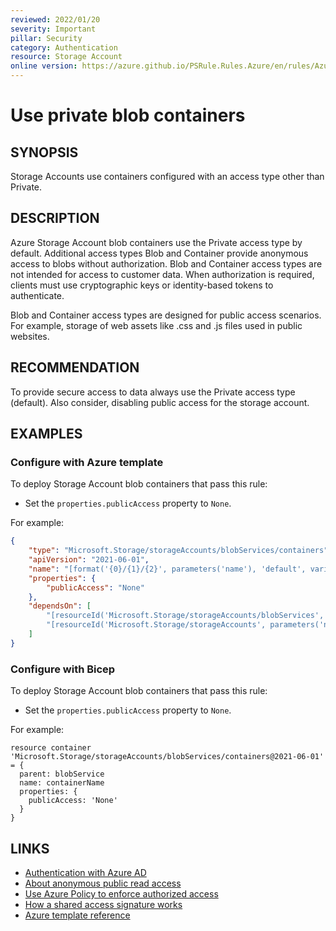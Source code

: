 ```yaml
---
reviewed: 2022/01/20
severity: Important
pillar: Security
category: Authentication
resource: Storage Account
online version: https://azure.github.io/PSRule.Rules.Azure/en/rules/Azure.Storage.BlobAccessType/
---
```


# Use private blob containers

## SYNOPSIS

Storage Accounts use containers configured with an access type other than Private.

## DESCRIPTION

Azure Storage Account blob containers use the Private access type by default.
Additional access types Blob and Container provide anonymous access to blobs without authorization.
Blob and Container access types are not intended for access to customer data.
When authorization is required, clients must use cryptographic keys or identity-based tokens to authenticate.

Blob and Container access types are designed for public access scenarios.
For example, storage of web assets like .css and .js files used in public websites.

## RECOMMENDATION

To provide secure access to data always use the Private access type (default).
Also consider, disabling public access for the storage account.

## EXAMPLES

### Configure with Azure template

To deploy Storage Account blob containers that pass this rule:

- Set the `properties.publicAccess` property to `None`.

For example:

```json
{
    "type": "Microsoft.Storage/storageAccounts/blobServices/containers",
    "apiVersion": "2021-06-01",
    "name": "[format('{0}/{1}/{2}', parameters('name'), 'default', variables('containerName'))]",
    "properties": {
        "publicAccess": "None"
    },
    "dependsOn": [
        "[resourceId('Microsoft.Storage/storageAccounts/blobServices', parameters('name'), 'default')]",
        "[resourceId('Microsoft.Storage/storageAccounts', parameters('name'))]"
    ]
}
```

### Configure with Bicep

To deploy Storage Account blob containers that pass this rule:

- Set the `properties.publicAccess` property to `None`.

For example:

```bicep
resource container 'Microsoft.Storage/storageAccounts/blobServices/containers@2021-06-01' = {
  parent: blobService
  name: containerName
  properties: {
    publicAccess: 'None'
  }
}
```

## LINKS

- [Authentication with Azure AD](https://docs.microsoft.com/azure/architecture/framework/security/design-identity-authentication)
- [About anonymous public read access](https://docs.microsoft.com/azure/storage/blobs/anonymous-read-access-configure#about-anonymous-public-read-access)
- [Use Azure Policy to enforce authorized access](https://docs.microsoft.com/azure/storage/blobs/anonymous-read-access-prevent#use-azure-policy-to-enforce-authorized-access)
- [How a shared access signature works](https://docs.microsoft.com/azure/storage/common/storage-sas-overview#how-a-shared-access-signature-works)
- [Azure template reference](https://docs.microsoft.com/azure/templates/microsoft.storage/storageaccounts)
